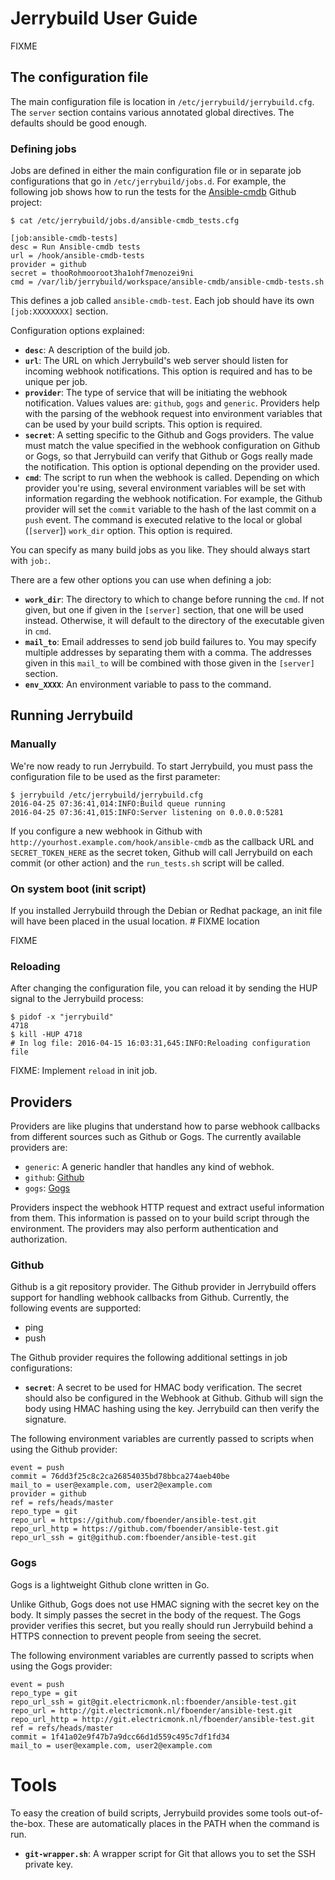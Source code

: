Jerrybuild User Guide
=====================

FIXME

## The configuration file

The main configuration file is location in `/etc/jerrybuild/jerrybuild.cfg`.
The `server` section contains various annotated global directives. The
defaults should be good enough.

### Defining jobs

Jobs are defined in either the main configuration file or in separate job
configurations that go in `/etc/jerrybuild/jobs.d`. For example, the following
job shows how to run the tests for the
[Ansible-cmdb](https://github.com/fboender/ansible-cmdb) Github project:

    $ cat /etc/jerrybuild/jobs.d/ansible-cmdb_tests.cfg
    
    [job:ansible-cmdb-tests]
    desc = Run Ansible-cmdb tests
    url = /hook/ansible-cmdb-tests
    provider = github
    secret = thooRohmooroot3ha1ohf7menozei9ni
    cmd = /var/lib/jerrybuild/workspace/ansible-cmdb/ansible-cmdb-tests.sh

This defines a job called `ansible-cmdb-test`. Each job should have its own
`[job:XXXXXXXX]` section.

Configuration options explained:

* **`desc`**: A description of the build job.
* **`url`**: The URL on which Jerrybuild's web server should listen for
  incoming webhook notifications. This option is required and has to be unique
  per job.
* **`provider`**: The type of service that will be initiating the webhook
  notification. Values values are: `github`, `gogs` and `generic`. Providers
  help with the parsing of the webhook request into environment variables that
  can be used by your build scripts. This option is required.
* **`secret`**: A setting specific to the Github and Gogs providers.
  The value must match the value specified in the webhook configuration on
  Github or Gogs, so that Jerrybuild can verify that Github or Gogs really
  made the notification. This option is optional depending on the provider
  used.
* **`cmd`**: The script to run when the webhook is called. Depending on which
  provider you're using, several environment variables will be set with
  information regarding the webhook notification. For example, the Github
  provider will set the `commit` variable to the hash of the last commit on a
  `push` event. The command is executed relative to the local or global
  (`[server`]) `work_dir` option. This option is required.

You can specify as many build jobs as you like. They should always start with
`job:`.

There are a few other options you can use when defining a job:

* **`work_dir`**: The directory to which to change before running the `cmd`.
  If not given, but one if given in the `[server]` section, that one will be
  used instead. Otherwise, it will default to the directory of the executable
  given in `cmd`.
* **`mail_to`**: Email addresses to send job build failures to. You may
  specify multiple addresses by separating them with a comma. The addresses
  given in this `mail_to` will be combined with those given in the `[server]`
  section.
* **`env_XXXX`**: An environment variable to pass to the command.

## Running Jerrybuild

### Manually

We're now ready to run Jerrybuild. To start Jerrybuild, you must pass the
configuration file to be used as the first parameter:

    $ jerrybuild /etc/jerrybuild/jerrybuild.cfg
    2016-04-25 07:36:41,014:INFO:Build queue running
    2016-04-25 07:36:41,015:INFO:Server listening on 0.0.0.0:5281

If you configure a new webhook in Github with
`http://yourhost.example.com/hook/ansible-cmdb` as the callback URL and
`SECRET_TOKEN_HERE` as the secret token, Github will call Jerrybuild on each
commit (or other action) and the `run_tests.sh` script will be called.

### On system boot (init script)

If you installed Jerrybuild through the Debian or Redhat package, an init file
will have been placed in the usual location. # FIXME location

FIXME

### Reloading

After changing the configuration file, you can reload it by sending the HUP
signal to the Jerrybuild process:

    $ pidof -x "jerrybuild"
    4718
    $ kill -HUP 4718
    # In log file: 2016-04-15 16:03:31,645:INFO:Reloading configuration file

FIXME: Implement `reload` in init job.

## Providers

Providers are like plugins that understand how to parse webhook callbacks from
different sources such as Github or Gogs. The currently available providers
are:

* `generic`: A generic handler that handles any kind of webhok.
* `github`: [Github](https://www.github.com)
* `gogs`: [Gogs](https://gogs.io/)

Providers inspect the webhook HTTP request and extract useful information from
them. This information is passed on to your build script through the
environment. The providers may also perform authentication and authorization.

### Github

Github is a git repository provider. The Github provider in Jerrybuild offers
support for handling webhook callbacks from Github. Currently, the following
events are supported:

* ping
* push

The Github provider requires the following additional settings in job
configurations:

* **`secret`**: A secret to be used for HMAC body verification. The secret
should also be configured in the Webhook at Github. Github will sign the body
using HMAC hashing using the key. Jerrybuild can then verify the signature.

The following environment variables are currently passed to scripts when using
the Github provider:

    event = push
    commit = 76dd3f25c8c2ca26854035bd78bbca274aeb40be
    mail_to = user@example.com, user2@example.com
    provider = github
    ref = refs/heads/master
    repo_type = git
    repo_url = https://github.com/fboender/ansible-test.git
    repo_url_http = https://github.com/fboender/ansible-test.git
    repo_url_ssh = git@github.com:fboender/ansible-test.git

### Gogs

Gogs is a lightweight Github clone written in Go.

Unlike Github, Gogs does not use HMAC signing with the secret key on the body.
It simply passes the secret in the body of the request. The Gogs provider
verifies this secret, but you really should run Jerrybuild behind a HTTPS
connection to prevent people from seeing the secret.

The following environment variables are currently passed to scripts when using
the Gogs provider:

    event = push
    repo_type = git
    repo_url_ssh = git@git.electricmonk.nl:fboender/ansible-test.git
    repo_url = http://git.electricmonk.nl/fboender/ansible-test.git
    repo_url_http = http://git.electricmonk.nl/fboender/ansible-test.git
    ref = refs/heads/master
    commit = 1f41a02e9f47b7a9dcc66d1d559c495c7df1fd34
    mail_to = user@example.com, user2@example.com

# Tools

To easy the creation of build scripts, Jerrybuild provides some tools
out-of-the-box. These are automatically places in the PATH when the command is
run.

* **`git-wrapper.sh`**: A wrapper script for Git that allows you to set the
  SSH private key.
